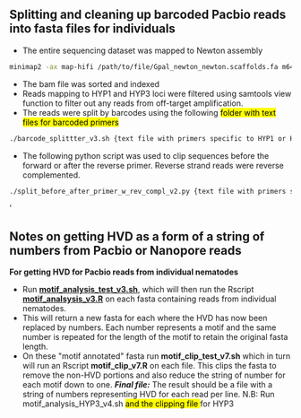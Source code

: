 ## Splitting and cleaning up barcoded Pacbio reads into fasta files for individuals
* The entire sequencing dataset was mapped to Newton assembly 
```bash
minimap2 -ax map-hifi /path/to/file/Gpal_newton_newton.scaffolds.fa m64101_220402_211610.hifi_reads.fasta
```
* The bam file was sorted and indexed 
* Reads mapping to HYP1 and HYP3 loci were filtered using samtools view function to filter out any reads from off-target amplification. 
* The reads were split by barcodes using the following 
<mark> folder with text files for barcoded primers </mark>
```bash 
./barcode_splittter_v3.sh {text file with primers specific to HYP1 or HYP3 and life stage} {data/fasta file with reads} {directory to save to} {life stage} {gene - HYP1 or HYP3}
```
* The following python script was used to clip sequences before the forward or after the reverse primer. Reverse strand reads were reverse complemented.
```bash 
./split_before_after_primer_w_rev_compl_v2.py {text file with primers specific to HYP1 or HYP3 and life stage} {life stage} {gene -HYP1 or HYP3}

```
'
## Notes on getting HVD as a form of a string of numbers from Pacbio or Nanopore reads
 **For getting HVD for Pacbio reads from individual nematodes**
* Run [**motif_analysis_test_v3.sh**](Scripts/motif_analysis_test_v3.sh), which will then run the Rscript [**motif_analsysis_v3.R**](Scripts/motif_analysis_v3.R) on each fasta containing reads from individual nematodes. 
* This will return a new fasta for each where the HVD has now been replaced by numbers. Each number represents a motif and the same number is repeated for the length of the motif to retain the original fasta length. 
* On these "motif annotated" fasta run **motif_clip_test_v7.sh** which in turn will run an Rscript **motif_clip_v7.R** on each file. This clips the fasta to remove the non-HVD portions and also reduce the string of number for each motif down to one. 
***Final file:*** The result should be a file with a string of numbers representing HVD for each read per line. 
N.B: Run motif_analysis_HYP3_v4.sh <mark> and the clipping file </mark> for HYP3
